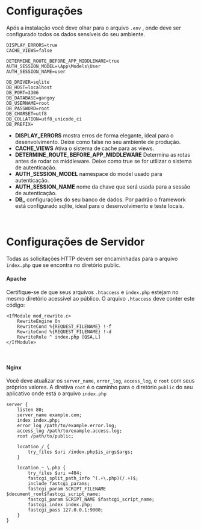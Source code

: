 # Configurações

Após a instalação você deve olhar para o arquivo `.env` , onde deve ser configurado todos os dados sensíveis 
do seu ambiente.

```
DISPLAY_ERRORS=true
CACHE_VIEWS=false

DETERMINE_ROUTE_BEFORE_APP_MIDDLEWARE=true
AUTH_SESSION_MODEL=\App\Models\User
AUTH_SESSION_NAME=user

DB_DRIVER=sqlite
DB_HOST=localhost
DB_PORT=3306
DB_DATABASE=gangoy
DB_USERNAME=root
DB_PASSWORD=root
DB_CHARSET=utf8
DB_COLLATION=utf8_unicode_ci
DB_PREFIX=
```
    
- **DISPLAY_ERRORS**  mostra erros de forma elegante, ideal para o desenvolvimento. Deixe como false no seu ambiente de produção.
- **CACHE_VIEWS**  Ativa o sistema de cache para as views.
- **DETERMINE_ROUTE_BEFORE_APP_MIDDLEWARE**  Determina as rotas antes de rodar os middleware. Deixe como true se 
for utilizar o sistema de autenticação.
- **AUTH_SESSION_MODEL**  namespace do model usado para autenticação.
- **AUTH_SESSION_NAME**  nome da chave que será usada para a sessão de autenticação.
- **DB_**  configurações do seu banco de dados. Por padrão o framework está configurado sqlite, ideal para o 
desenvolvimento e teste locais. 

<br>

# Configurações de Servidor
Todas as solicitações HTTP devem ser encaminhadas para o arquivo `index.php` que se encontra no diretório public. 

#### Apache
Certifique-se de que seus arquivos `.htaccess` e `index.php` estejam no mesmo diretório acessível ao público. 
O arquivo `.htaccess` deve conter este código:

```
<IfModule mod_rewrite.c>
    RewriteEngine On
    RewriteCond %{REQUEST_FILENAME} !-f
    RewriteCond %{REQUEST_FILENAME} !-d
    RewriteRule ^ index.php [QSA,L]
</IfModule>
```
 
<br>
   
#### Nginx
Você deve atualizar os `server_name`, `error_log`, `access_log`, e `root` com seus próprios valores. A diretiva `root` 
é o caminho para o diretório `public` do seu aplicativo onde está o arquivo `index.php`

```
server {
    listen 80;
    server_name example.com;
    index index.php;
    error_log /path/to/example.error.log;
    access_log /path/to/example.access.log;
    root /path/to/public;

    location / {
        try_files $uri /index.php$is_args$args;
    }

    location ~ \.php {
        try_files $uri =404;
        fastcgi_split_path_info ^(.+\.php)(/.+)$;
        include fastcgi_params;
        fastcgi_param SCRIPT_FILENAME $document_root$fastcgi_script_name;
        fastcgi_param SCRIPT_NAME $fastcgi_script_name;
        fastcgi_index index.php;
        fastcgi_pass 127.0.0.1:9000;
    }
}
```   
